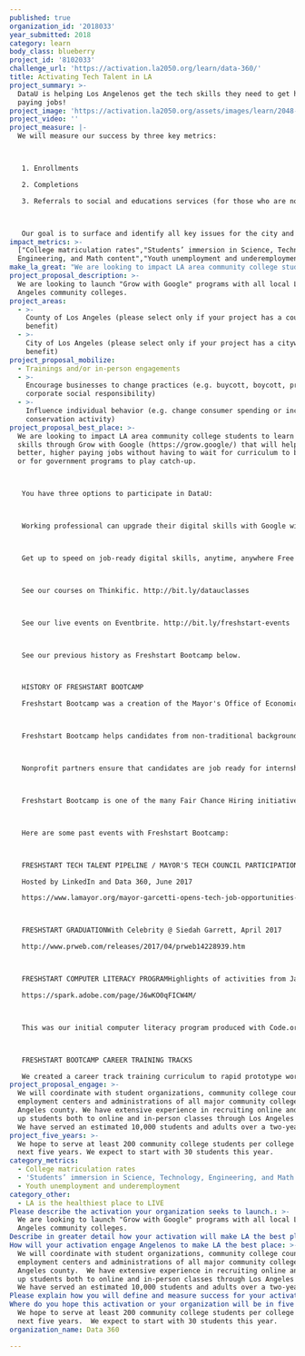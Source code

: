 ```yaml
---
published: true
organization_id: '2018033'
year_submitted: 2018
category: learn
body_class: blueberry
project_id: '8102033'
challenge_url: 'https://activation.la2050.org/learn/data-360/'
title: Activating Tech Talent in LA
project_summary: >-
  DataU is helping Los Angelenos get the tech skills they need to get high
  paying jobs!
project_image: 'https://activation.la2050.org/assets/images/learn/2048-wide/data-360.jpg'
project_video: ''
project_measure: |-
  We will measure our success by three key metrics:



   1. Enrollments

   2. Completions

   3. Referrals to social and educations services (for those who are not able to complete the courses)



   Our goal is to surface and identify all key issues for the city and county of Los Angeles to understand the true and tangible barriers to gaining tech skills in the young adult population, specifically those who are enrolled at community colleges.
impact_metrics: >-
  ["College matriculation rates","Students’ immersion in Science, Technology,
  Engineering, and Math content","Youth unemployment and underemployment"]
make_la_great: "We are looking to impact LA area community college students to learn key tech skills through Grow with Google (https://grow.google/) that will help them get better, higher paying jobs without having to wait for curriculum to be updated or for government programs to play catch-up.\r\n\r\n\r\n\r\n You have three options to participate in DataU:\r\n\r\n\r\n\r\n Working professional can upgrade their digital skills with Google with the Grow with Google program. See the free courses here: http://bit.ly/growwithgoogle-skills\r\n\r\n\r\n\r\n Get up to speed on job-ready digital skills, anytime, anywhere Free training videos designed to prepare you for an evolving job market\r\n\r\n\r\n\r\n See our courses on Thinkific. http://bit.ly/datauclasses\r\n\r\n\r\n\r\n See our live events on Eventbrite. http://bit.ly/freshstart-events\r\n\r\n\r\n\r\n See our previous history as Freshstart Bootcamp below.\r\n\r\n\r\n\r\n HISTORY OF FRESHSTART BOOTCAMP\r\n\r\n Freshstart Bootcamp was a creation of the Mayor's Office of Economic Opportunity and with key feedback from Ms. Jan Perry. We are excited about the expansion of the program and look forward to collaborating with each of your WorkSource centers more deeply.\r\n\r\n\r\n\r\n Freshstart Bootcamp helps candidates from non-traditional backgrounds learn computer science fundamentals and develop careers in the technology industry with major corporations. Trainees — ages 16 to 60 — learn about computational thinking, algorithms, functions, conditionals, abstraction, relay programming and the internet.\r\n\r\n\r\n\r\n Nonprofit partners ensure that candidates are job ready for internships in companies. We are passionate and committed to providing sustainable and long-term economic opportunities for those in Los Angeles in technology using the best of technology.\r\n\r\n\r\n\r\n Freshstart Bootcamp is one of the many Fair Chance Hiring initiatives sponsored by the Mayor’s Office of Economic Opportunity that create employment opportunities for historically disadvantaged communities in Los Angeles.\r\n\r\n\r\n\r\n Here are some past events with Freshstart Bootcamp:\r\n\r\n\r\n\r\n FRESHSTART TECH TALENT PIPELINE / MAYOR'S TECH COUNCIL PARTICIPATION\r\n\r\n Hosted by LinkedIn and Data 360, June 2017\r\n\r\n https://www.lamayor.org/mayor-garcetti-opens-tech-job-opportunities-young-people\r\n\r\n\r\n\r\n FRESHSTART GRADUATIONWith Celebrity @ Siedah Garrett, April 2017\r\n\r\n http://www.prweb.com/releases/2017/04/prweb14228939.htm\r\n\r\n\r\n\r\n FRESHSTART COMPUTER LITERACY PROGRAMHighlights of activities from January 2017 to April 2017\r\n\r\n https://spark.adobe.com/page/J6wKO0qFICW4M/\r\n\r\n\r\n\r\n This was our initial computer literacy program produced with Code.org. Our websites are currently undergoing maintenance and a change with our hosting provider. They should be up around the holiday or after.\r\n\r\n\r\n\r\n FRESHSTART BOOTCAMP CAREER TRAINING TRACKS\r\n\r\n We created a career track training curriculum to rapid prototype working professionals changing careers by offering specialized training for product management, data analysis, big data and other important skills for entry level jobs in tech. See our past events at http://bit.ly/freshstart-events."
project_proposal_description: >-
  We are looking to launch "Grow with Google" programs with all local Los
  Angeles community colleges.
project_areas:
  - >-
    County of Los Angeles (please select only if your project has a countywide
    benefit)
  - >-
    City of Los Angeles (please select only if your project has a citywide
    benefit)
project_proposal_mobilize:
  - Trainings and/or in-person engagements
  - >-
    Encourage businesses to change practices (e.g. buycott, boycott, promote
    corporate social responsibility)
  - >-
    Influence individual behavior (e.g. change consumer spending or increase
    conservation activity)
project_proposal_best_place: >-
  We are looking to impact LA area community college students to learn key tech
  skills through Grow with Google (https://grow.google/) that will help them get
  better, higher paying jobs without having to wait for curriculum to be updated
  or for government programs to play catch-up.



   You have three options to participate in DataU:



   Working professional can upgrade their digital skills with Google with the Grow with Google program. See the free courses here: http://bit.ly/growwithgoogle-skills



   Get up to speed on job-ready digital skills, anytime, anywhere Free training videos designed to prepare you for an evolving job market



   See our courses on Thinkific. http://bit.ly/datauclasses



   See our live events on Eventbrite. http://bit.ly/freshstart-events



   See our previous history as Freshstart Bootcamp below.



   HISTORY OF FRESHSTART BOOTCAMP

   Freshstart Bootcamp was a creation of the Mayor's Office of Economic Opportunity and with key feedback from Ms. Jan Perry. We are excited about the expansion of the program and look forward to collaborating with each of your WorkSource centers more deeply.



   Freshstart Bootcamp helps candidates from non-traditional backgrounds learn computer science fundamentals and develop careers in the technology industry with major corporations. Trainees — ages 16 to 60 — learn about computational thinking, algorithms, functions, conditionals, abstraction, relay programming and the internet.



   Nonprofit partners ensure that candidates are job ready for internships in companies. We are passionate and committed to providing sustainable and long-term economic opportunities for those in Los Angeles in technology using the best of technology.



   Freshstart Bootcamp is one of the many Fair Chance Hiring initiatives sponsored by the Mayor’s Office of Economic Opportunity that create employment opportunities for historically disadvantaged communities in Los Angeles.



   Here are some past events with Freshstart Bootcamp:



   FRESHSTART TECH TALENT PIPELINE / MAYOR'S TECH COUNCIL PARTICIPATION

   Hosted by LinkedIn and Data 360, June 2017

   https://www.lamayor.org/mayor-garcetti-opens-tech-job-opportunities-young-people



   FRESHSTART GRADUATIONWith Celebrity @ Siedah Garrett, April 2017

   http://www.prweb.com/releases/2017/04/prweb14228939.htm



   FRESHSTART COMPUTER LITERACY PROGRAMHighlights of activities from January 2017 to April 2017

   https://spark.adobe.com/page/J6wKO0qFICW4M/



   This was our initial computer literacy program produced with Code.org. Our websites are currently undergoing maintenance and a change with our hosting provider. They should be up around the holiday or after.



   FRESHSTART BOOTCAMP CAREER TRAINING TRACKS

   We created a career track training curriculum to rapid prototype working professionals changing careers by offering specialized training for product management, data analysis, big data and other important skills for entry level jobs in tech. See our past events at http://bit.ly/freshstart-events.
project_proposal_engage: >-
  We will coordinate with student organizations, community college counselors,
  employment centers and administrations of all major community colleges in Los
  Angeles county. We have extensive experience in recruiting online and signing
  up students both to online and in-person classes through Los Angeles county.
  We have served an estimated 10,000 students and adults over a two-year period.
project_five_years: >-
  We hope to serve at least 200 community college students per college in the
  next five years. We expect to start with 30 students this year.
category_metrics:
  - College matriculation rates
  - 'Students’ immersion in Science, Technology, Engineering, and Math content'
  - Youth unemployment and underemployment
category_other:
  - LA is the healthiest place to LIVE
Please describe the activation your organization seeks to launch.: >-
  We are looking to launch "Grow with Google" programs with all local Los
  Angeles community colleges.
Describe in greater detail how your activation will make LA the best place?: "We are looking to impact LA area community college students to learn key tech skills through Grow with Google (https://grow.google/) that will help them get better, higher paying jobs without having to wait for curriculum to be updated or for government programs to play catch-up.\r\n\r\nYou have three options to participate in DataU:\r\n\r\nWorking professional can upgrade their digital skills with Google with the Grow with Google program.   See the free courses here: http://bit.ly/growwithgoogle-skills\r\n\r\nGet up to speed on job-ready digital skills, anytime, anywhere  Free training videos designed to prepare you for an evolving job market\r\n\r\nSee our courses on Thinkific.  http://bit.ly/datauclasses\r\n\r\nSee our live events on Eventbrite. http://bit.ly/freshstart-events\r\n\r\nSee our previous history as Freshstart Bootcamp below.\r\n\r\nHISTORY OF FRESHSTART BOOTCAMP\r\nFreshstart Bootcamp was a creation of the Mayor's Office of Economic Opportunity and with key feedback from Ms. Jan Perry.  We are excited about the expansion of the program and look forward to collaborating with each of your WorkSource centers more deeply.\r\n\r\nFreshstart Bootcamp helps candidates from non-traditional backgrounds learn computer science fundamentals and develop careers in the technology industry with major corporations. Trainees — ages 16 to 60 — learn about computational thinking, algorithms, functions, conditionals, abstraction, relay programming and the internet.  \r\n\r\nNonprofit partners ensure that candidates are job ready for internships in companies. We are passionate and committed to providing sustainable and long-term economic opportunities for those in Los Angeles in technology using the best of technology.  \r\n\r\nFreshstart Bootcamp is one of the many Fair Chance Hiring initiatives sponsored by the Mayor’s Office of Economic Opportunity that create employment opportunities for historically disadvantaged communities in Los Angeles. \r\n\r\nHere are some past events with Freshstart Bootcamp:\r\n\r\nFRESHSTART TECH TALENT PIPELINE / MAYOR'S TECH COUNCIL PARTICIPATION\r\nHosted by LinkedIn and Data 360, June 2017\r\nhttps://www.lamayor.org/mayor-garcetti-opens-tech-job-opportunities-young-people\r\n\r\nFRESHSTART GRADUATIONWith Celebrity @ Siedah Garrett, April 2017\r\nhttp://www.prweb.com/releases/2017/04/prweb14228939.htm\r\n\r\nFRESHSTART COMPUTER LITERACY PROGRAMHighlights of activities from January 2017 to April 2017\r\nhttps://spark.adobe.com/page/J6wKO0qFICW4M/\r\n\r\nThis was our initial computer literacy program produced with Code.org.  Our websites are currently undergoing maintenance and a change with our hosting provider.  They should be up around the holiday or after.\r\n\r\nFRESHSTART BOOTCAMP CAREER TRAINING TRACKS\r\nWe created a career track training curriculum to rapid prototype working professionals changing careers by offering specialized training for product management, data analysis, big data and other important skills for entry level jobs in tech.  See our past events at http://bit.ly/freshstart-events."
How will your activation engage Angelenos to make LA the best place: >-
  We will coordinate with student organizations, community college counselors,
  employment centers and administrations of all major community colleges in Los
  Angeles county.  We have extensive experience in recruiting online and signing
  up students both to online and in-person classes through Los Angeles county. 
  We have served an estimated 10,000 students and adults over a two-year period.
Please explain how you will define and measure success for your activation.: "We will measure our success by three key metrics:\r\n\r\n1. Enrollments\r\n2. Completions\r\n3. Referrals to social and educations services (for those who are not able to complete the courses)\r\n\r\nOur goal is to surface and identify all key issues for the city and county of Los Angeles to understand the true and tangible barriers to gaining tech skills in the young adult population, specifically those who are enrolled at community colleges."
Where do you hope this activation or your organization will be in five years?: >-
  We hope to serve at least 200 community college students per college in the
  next five years.  We expect to start with 30 students this year.
organization_name: Data 360

---
```

